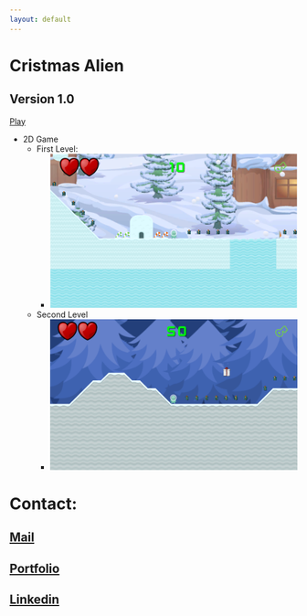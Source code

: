```yaml
---
layout: default
---
```


# Cristmas Alien
## Version 1.0 

[Play](https://carol2d.github.io/ChristmasAlienWeb/)

- 2D Game
  - First Level:
    - <img src="img/FirstLevel.PNG" width=500>
  - Second Level
    - <img src="img/SecondLevel.PNG" width=500>
    
# Contact:
## [Mail](carol.dominguez.dominguez@gmail.com)
## [Portfolio](https://www.artstation.com/carolina_d)
## [Linkedin](https://www.linkedin.com/in/carolina-dom%C3%ADngez-554094138/)

